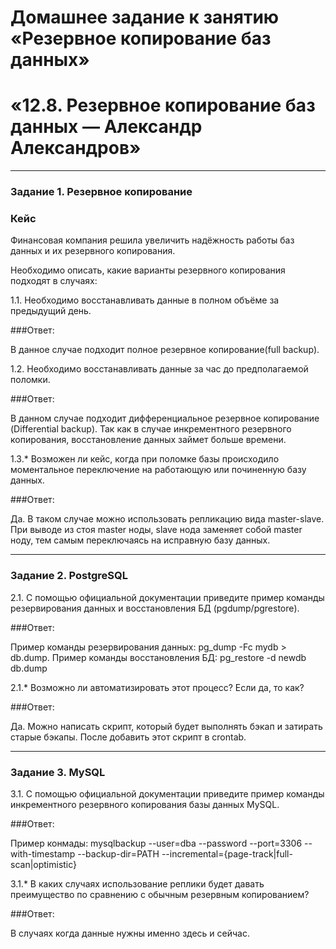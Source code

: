 # Домашнее задание к занятию «Резервное копирование баз данных»
# «12.8. Резервное копирование баз данных — Александр Александров»
---

### Задание 1. Резервное копирование

### Кейс
Финансовая компания решила увеличить надёжность работы баз данных и их резервного копирования. 

Необходимо описать, какие варианты резервного копирования подходят в случаях: 

1.1. Необходимо восстанавливать данные в полном объёме за предыдущий день.

###Ответ: 

В данное случае подходит полное резервное копирование(full backup).

1.2. Необходимо восстанавливать данные за час до предполагаемой поломки.

###Ответ: 

В данном случае подходит дифференциальное резервное копирование (Differential backup). Так как в случае инкрементного резервного копирования,
восстановление данных займет больше времени.

1.3.* Возможен ли кейс, когда при поломке базы происходило моментальное переключение на работающую или починенную базу данных.

###Ответ:

Да. В таком случае можно использовать репликацию вида master-slave. При выводе из стоя master ноды, 
slave нода заменяет собой master ноду, тем самым переключаясь на исправную базу данных.  

---

### Задание 2. PostgreSQL

2.1. С помощью официальной документации приведите пример команды резервирования данных и восстановления БД (pgdump/pgrestore).

###Ответ:

Пример команды резервирования данных: pg_dump -Fc mydb > db.dump. Пример команды восстановления БД: pg_restore -d newdb db.dump

2.1.* Возможно ли автоматизировать этот процесс? Если да, то как?

###Ответ:

Да. Можно написать скрипт, который будет выполнять бэкап и затирать старые бэкапы. После добавить этот скрипт в crontab. 

---

### Задание 3. MySQL

3.1. С помощью официальной документации приведите пример команды инкрементного резервного копирования базы данных MySQL. 

###Ответ:

Пример конмады: mysqlbackup --user=dba --password --port=3306 --with-timestamp --backup-dir=PATH --incremental={page-track|full-scan|optimistic}

3.1.* В каких случаях использование реплики будет давать преимущество по сравнению с обычным резервным копированием?

###Ответ:

В случаях когда данные нужны именно здесь и сейчас.
